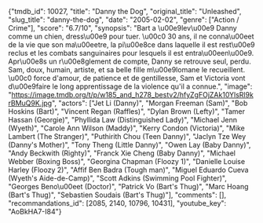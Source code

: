 {"tmdb_id": 10027, "title": "Danny the Dog", "original_title": "Unleashed", "slug_title": "danny-the-dog", "date": "2005-02-02", "genre": ["Action / Crime"], "score": "6.7/10", "synopsis": "Bart a \u00e9lev\u00e9 Danny comme un chien, dress\u00e9 pour tuer. \u00c0 30 ans, il ne conna\u00eet de la vie que son ma\u00eetre, la pi\u00e8ce dans laquelle il est rest\u00e9 reclus et les combats sanguinaires pour lesquels il est entra\u00een\u00e9. Apr\u00e8s un r\u00e8glement de compte, Danny se retrouve seul, perdu. Sam, doux, humain, artiste, et sa belle fille m\u00e9lomane le recueillent. \u00c0 force d'amour, de patience et de gentillesse, Sam et Victoria vont d\u00e9faire le long apprentissage de la violence qu'il a connue.", "image": "https://image.tmdb.org/t/p/w185_and_h278_bestv2/hfyZgFOjZAk10YlsRl9krBMuQ9K.jpg", "actors": ["Jet Li (Danny)", "Morgan Freeman (Sam)", "Bob Hoskins (Bart)", "Vincent Regan (Raffles)", "Dylan Brown (Lefty)", "Tamer Hassan (Georgie)", "Phyllida Law (Distinguished Lady)", "Michael Jenn (Wyeth)", "Carole Ann Wilson (Maddy)", "Kerry Condon (Victoria)", "Mike Lambert (The Stranger)", "Puthirith Chou (Teen Danny)", "Jaclyn Tze Wey (Danny's Mother)", "Tony Theng (Little Danny)", "Owen Lay (Baby Danny)", "Andy Beckwith (Righty)", "Franck Xie Cheng (Baby Danny)", "Michael Webber (Boxing Boss)", "Georgina Chapman (Floozy 1)", "Danielle Louise Harley (Floozy 2)", "Affif Ben Badra (Tough man)", "Miguel Eduardo Cueva (Wyeth's Aide-de-Camp)", "Scott Adkins (Swimming Pool Fighter)", "Georges Beno\u00eet (Doctor)", "Patrick Vo (Bart's Thug)", "Marc Hoang (Bart's Thug)", "Sebastien Soudais (Bart's Thug)"], "comments": [], "recommandations_id": [2085, 2140, 10796, 10431], "youtube_key": "AoBkHA7-I84"}